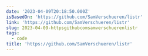 ```yaml
---
date: '2023-04-09T20:18:50.000Z'
isBasedOn: 'https://github.com/SamVerschueren/listr'
link: 'https://github.com/SamVerschueren/listr'
slug: 2023-04-09-httpsgithubcomsamverschuerenlistr
tags:
  - code
title: 'https://github.com/SamVerschueren/listr'
---
```



